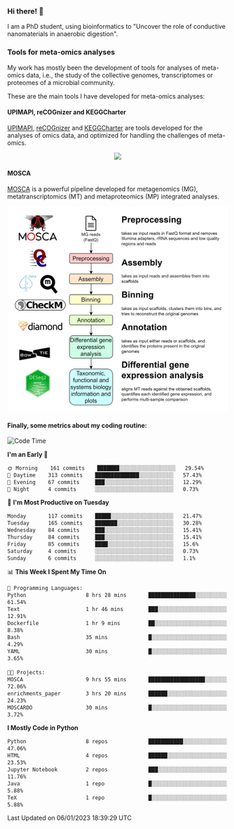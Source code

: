 ### Hi there! 👋

I am a PhD student, using bioinformatics to "Uncover the role of conductive nanomaterials in anaerobic digestion".

### Tools for meta-omics analyses

My work has mostly been the development of tools for analyses of meta-omics data, i.e., the study of the collective genomes, transcriptomes or proteomes of a microbial community.

These are the main tools I have developed for meta-omics analyses:

#### UPIMAPI, reCOGnizer and KEGGCharter

[UPIMAPI](https://github.com/iquasere/UPIMAPI), [reCOGnizer](https://github.com/iquasere/reCOGnizer) and [KEGGCharter](https://github.com/iquasere/KEGGCharter) are tools developed for the analyses of omics data, and optimized for handling the challenges of meta-omics.

<p align="center">
    <img src="assets/annotation_paper.png">
</p>

#### MOSCA

[MOSCA](https://github.com/iquasere/MOSCA) is a powerful pipeline developed for metagenomics (MG), metatranscriptomics (MT) and metaproteomics (MP) integrated analyses.

<p align="center">
    <img src="assets/mosca_workflow.png" align="center" width="700">
</p>


#### Finally, some metrics about my coding routine:

<!--START_SECTION:waka-->
![Code Time](http://img.shields.io/badge/Code%20Time-446%20hrs%2020%20mins-blue)

**I'm an Early 🐤** 

```text
🌞 Morning    161 commits    ███████░░░░░░░░░░░░░░░░░░   29.54% 
🌆 Daytime    313 commits    ██████████████░░░░░░░░░░░   57.43% 
🌃 Evening    67 commits     ███░░░░░░░░░░░░░░░░░░░░░░   12.29% 
🌙 Night      4 commits      ░░░░░░░░░░░░░░░░░░░░░░░░░   0.73%

```
📅 **I'm Most Productive on Tuesday** 

```text
Monday       117 commits    █████░░░░░░░░░░░░░░░░░░░░   21.47% 
Tuesday      165 commits    ███████░░░░░░░░░░░░░░░░░░   30.28% 
Wednesday    84 commits     ███░░░░░░░░░░░░░░░░░░░░░░   15.41% 
Thursday     84 commits     ███░░░░░░░░░░░░░░░░░░░░░░   15.41% 
Friday       85 commits     ████░░░░░░░░░░░░░░░░░░░░░   15.6% 
Saturday     4 commits      ░░░░░░░░░░░░░░░░░░░░░░░░░   0.73% 
Sunday       6 commits      ░░░░░░░░░░░░░░░░░░░░░░░░░   1.1%

```


📊 **This Week I Spent My Time On** 

```text
💬 Programming Languages: 
Python                   8 hrs 28 mins       ███████████████░░░░░░░░░░   61.54% 
Text                     1 hr 46 mins        ███░░░░░░░░░░░░░░░░░░░░░░   12.91% 
Dockerfile               1 hr 9 mins         ██░░░░░░░░░░░░░░░░░░░░░░░   8.38% 
Bash                     35 mins             █░░░░░░░░░░░░░░░░░░░░░░░░   4.29% 
YAML                     30 mins             █░░░░░░░░░░░░░░░░░░░░░░░░   3.65%

🐱‍💻 Projects: 
MOSCA                    9 hrs 55 mins       ██████████████████░░░░░░░   72.06% 
enrichments_paper        3 hrs 20 mins       ██████░░░░░░░░░░░░░░░░░░░   24.23% 
MOSCARDO                 30 mins             █░░░░░░░░░░░░░░░░░░░░░░░░   3.72%

```

**I Mostly Code in Python** 

```text
Python                   8 repos             ███████████░░░░░░░░░░░░░░   47.06% 
HTML                     4 repos             ██████░░░░░░░░░░░░░░░░░░░   23.53% 
Jupyter Notebook         2 repos             ███░░░░░░░░░░░░░░░░░░░░░░   11.76% 
Java                     1 repo              █░░░░░░░░░░░░░░░░░░░░░░░░   5.88% 
TeX                      1 repo              █░░░░░░░░░░░░░░░░░░░░░░░░   5.88%

```



 Last Updated on 06/01/2023 18:39:29 UTC
<!--END_SECTION:waka-->
